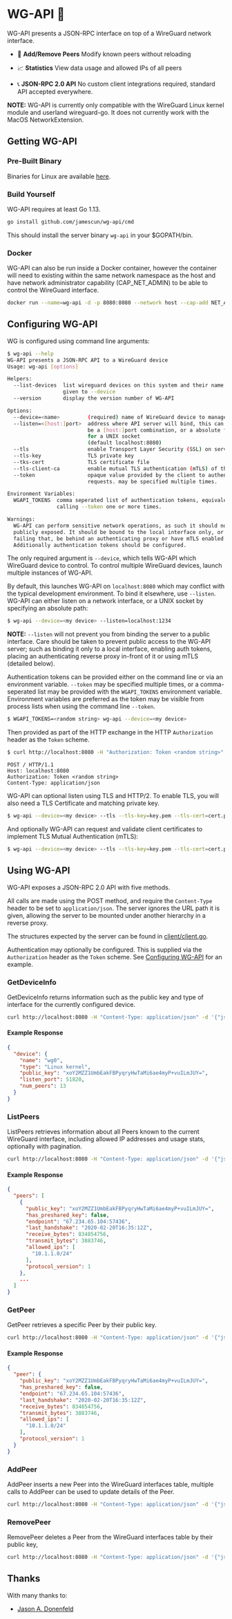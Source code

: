 # WG-API 🔐

WG-API presents a JSON-RPC interface on top of a WireGuard network interface.

* 💖 **Add/Remove Peers**
  Modify known peers without reloading

* 📈 **Statistics**
  View data usage and allowed IPs of all peers

* 📞 **JSON-RPC 2.0 API**
  No custom client integrations required, standard API accepted everywhere.

**NOTE:** WG-API is currently only compatible with the WireGuard Linux kernel module and userland wireguard-go. It does not currently work with the MacOS NetworkExtension.


## Getting WG-API

### Pre-Built Binary

Binaries for Linux are available [here](https://github.com/jamescun/wg-api/releases).

### Build Yourself

WG-API requires at least Go 1.13.

```sh
go install github.com/jamescun/wg-api/cmd
```

This should install the server binary `wg-api` in your $GOPATH/bin.

### Docker

WG-API can also be run inside a Docker container, however the container will need to existing within the same network namespace as the host and have network administrator capability (CAP_NET_ADMIN) to be able to control the WireGuard interface.

```sh
docker run --name=wg-api -d -p 8080:8080 --network host --cap-add NET_ADMIN james/wg-api:latest wg-api --device=<my device>
```


## Configuring WG-API

WG is configured using command line arguments:

```sh
$ wg-api --help
WG-API presents a JSON-RPC API to a WireGuard device
Usage: wg-api [options]

Helpers:
  --list-devices  list wireguard devices on this system and their name to be
                  given to --device
  --version       display the version number of WG-API

Options:
  --device=<name>         (required) name of WireGuard device to manager
  --listen=<[host:]port>  address where API server will bind, this can either
                          be a [host:]port combination, or a absolute filename
                          for a UNIX socket
                          (default localhost:8080)
  --tls                   enable Transport Layer Security (SSL) on server
  --tls-key               TLS private key
  --tks-cert              TLS certificate file
  --tls-client-ca         enable mutual TLS authentication (mTLS) of the client
  --token                 opaque value provided by the client to authenticate
                          requests. may be specified multiple times.

Environment Variables:
  WGAPI_TOKENS  comma seperated list of authentication tokens, equivalent to
                calling --token one or more times.

Warnings:
  WG-API can perform sensitive network operations, as such it should not be
  publicly exposed. It should be bound to the local interface only, or
  failing that, be behind an authenticating proxy or have mTLS enabled.
  Additionally authentication tokens should be configured.
```

The only required argument is `--device`, which tells WG-API which WireGuard device to control. To control multiple WireGuard devices, launch multiple instances of WG-API.

By default, this launches WG-API on `localhost:8080` which may conflict with the typical development environment. To bind it elsewhere, use `--listen`. WG-API can either listen on a network interface, or a UNIX socket by specifying an absolute path:

```sh
$ wg-api --device=<my device> --listen=localhost:1234
```

**NOTE:** `--listen` will not prevent you from binding the server to a public interface. Care should be taken to prevent public access to the WG-API server; such as binding it only to a local interface, enabling auth tokens, placing an authenticating reverse proxy in-front of it or using mTLS (detailed below).

Authentication tokens can be provided either on the command line or via an environment variable. `--token` may be specified multiple times, or a comma-seperated list may be provided with the `WGAPI_TOKENS` environment variable. Environment variables are preferred as the token may be visible from process lists when using the command line `--token`.

```sh
$ WGAPI_TOKENS=<random string> wg-api --device=<my device>
```

Then provided as part of the HTTP exchange in the HTTP `Authorization` header as the `Token` scheme.

```sh
$ curl http://localhost:8080 -H "Authorization: Token <random string>" ...
```

```
POST / HTTP/1.1
Host: localhost:8080
Authorization: Token <random string>
Content-Type: application/json
```

WG-API can optional listen using TLS and HTTP/2. To enable TLS, you will also need a TLS Certificate and matching private key.

```sh
$ wg-api --device=<my device> --tls --tls-key=key.pem --tls-cert=cert.pem
```

And optionally WG-API can request and validate client certificates to implement TLS Mutual Authentication (mTLS):

```sh
$ wg-api --device=<my device> --tls --tls-key=key.pem --tls-cert=cert.pem --tls-client-ca=clientca.pem
```


## Using WG-API

WG-API exposes a JSON-RPC 2.0 API with five methods.

All calls are made using the POST method, and require the `Content-Type` header to be set to `application/json`. The server ignores the URL path it is given, allowing the server to be mounted under another hierarchy in a reverse proxy.

The structures expected by the server can be found in [client/client.go](client/client.go).

Authentication may optionally be configured. This is supplied via the `Authorization` header as the `Token` scheme. See [Configuring WG-API](##Configuring-WG-API) for an example.


### GetDeviceInfo

GetDeviceInfo returns information such as the public key and type of interface for the currently configured device.

```sh
curl http://localhost:8080 -H "Content-Type: application/json" -d '{"jsonrpc": "2.0", "method": "GetDeviceInfo", "params": {}}'
```

#### Example Response

```json
{
  "device": {
    "name": "wg0",
    "type": "Linux kernel",
    "public_key": "xoY2MZZ1UmbEakFBPyqryHwTaMi6ae4myP+vuILmJUY=",
    "listen_port": 51820,
    "num_peers": 13
  }
}
```


### ListPeers

ListPeers retrieves information about all Peers known to the current WireGuard interface, including allowed IP addresses and usage stats, optionally with pagination.

```sh
curl http://localhost:8080 -H "Content-Type: application/json" -d '{"jsonrpc": "2.0", "method": "ListPeers", "params": {}}'
```

#### Example Response

```json
{
  "peers": [
    {
      "public_key": "xoY2MZZ1UmbEakFBPyqryHwTaMi6ae4myP+vuILmJUY=",
      "has_preshared_key": false,
      "endpoint": "67.234.65.104:57436",
      "last_handshake": "2020-02-20T16:35:12Z",
      "receive_bytes": 834854756,
      "transmit_bytes": 3883746,
      "allowed_ips": [
        "10.1.1.0/24"
      ],
      "protocol_version": 1
    },
    ...
  ]
}
```


### GetPeer

GetPeer retrieves a specific Peer by their public key.

```sh
curl http://localhost:8080 -H "Content-Type: application/json" -d '{"jsonrpc": "2.0", "method": "GetPeer", "params": {"public_key": "xoY2MZZ1UmbEakFBPyqryHwTaMi6ae4myP+vuILmJUY="}}'
```

#### Example Response

```json
{
  "peer": {
    "public_key": "xoY2MZZ1UmbEakFBPyqryHwTaMi6ae4myP+vuILmJUY=",
    "has_preshared_key": false,
    "endpoint": "67.234.65.104:57436",
    "last_handshake": "2020-02-20T16:35:12Z",
    "receive_bytes": 834854756,
    "transmit_bytes": 3883746,
    "allowed_ips": [
      "10.1.1.0/24"
    ],
    "protocol_version": 1
  }
}
```


### AddPeer

AddPeer inserts a new Peer into the WireGuard interfaces table, multiple calls to AddPeer can be used to update details of the Peer.

```sh
curl http://localhost:8080 -H "Content-Type: application/json" -d '{"jsonrpc": "2.0", "method": "AddPeer", "params": {"public_key": "xoY2MZZ1UmbEakFBPyqryHwTaMi6ae4myP+vuILmJUY=","allowed_ips": [ "10.1.1.0/24" ]}}'
```


### RemovePeer

RemovePeer deletes a Peer from the WireGuard interfaces table by their public key,

```sh
curl http://localhost:8080 -H "Content-Type: application/json" -d '{"jsonrpc": "2.0", "method": "RemovePeer", "params": {"public_key": "xoY2MZZ1UmbEakFBPyqryHwTaMi6ae4myP+vuILmJUY="}}'
```

## Thanks

With many thanks to:

  - [Jason A. Donenfeld](https://github.com/zx2c4)
